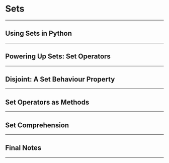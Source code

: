 # Sets
------
**Using Sets in Python**
------

------
**Powering Up Sets: Set Operators**
------

------
**Disjoint: A Set Behaviour Property**
------

------
**Set Operators as Methods**
------

------
**Set Comprehension**
------

------
**Final Notes**
------

------
